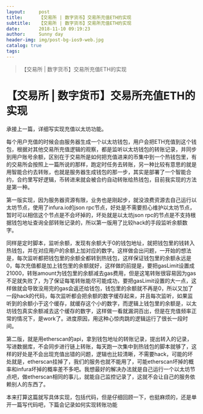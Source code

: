 ```yaml
---
layout:     post
title:      【交易所 | 数字货币】交易所充值ETH的实现
subtitle:   【交易所 | 数字货币】交易所充值ETH的实现
date:       2018-11-10 09:19:23
author:     Sunny day
header-img: img/post-bg-ios9-web.jpg
catalog: true
tags:
---
```


>【交易所 | 数字货币】交易所充值ETH的实现

# 【交易所 | 数字货币】交易所充值ETH的实现


承接上一篇，详细写实现充值以太坊功能。

每个用户充值的时候会由服务器生成一个以太坊钱包，用户会把ETH充值到这个钱包，根据对其他交易所充值逻辑的观察，都是监听以太坊钱包的转账记录，并同步到用户账号余额，区别在于交易所是如何把充值进来的币集中到一个热钱包里，有的交易所会按照上一篇所说的那样，跑定时任务去转账，另一种比较有意思的就是用智能合约去转账，也就是服务器生成钱包的那一步，其实是部署了一个智能合约，合约里写好逻辑，币转进来就会被合约自动转账给热钱包，目前我实现的方法是第一种。

第一版实现，因为服务器资源有限，业务也是刚起步，就没浪费资源去自己运行以太坊节点，使用了infura.io的json rpc节点，好处是不需要担心维护以太坊节点，暂时可以相信这个节点是不会坏掉的，坏处就是以太坊json rpc的节点是不支持根据钱包地址查询全部转账记录的，所以第一版用了比较hack的手段监听余额数字。

同样是定时脚本，监听余额，发现有余额大于0的钱包地址，就把钱包里的钱转入热钱包，并在对应用户的余额上加对应的数字。这样做会出问题，一开始的想法是，每次监听都把钱包里的余额全都转到热钱包，这样保证钱包里的余额永远是0，每次充值都是加上钱包里的余额就好，这样做的前提是，要把gasLimit设置成21000，转账amount为钱包里的余额减去gas费用，但是这笔转账很容易因为gas不足就失败了，为了保证每笔转账能尽可能成功，要把gasLimit设置的大一点，这样做就会导致没用完的gas会返还给钱包，钱包里的余额就不再是0，所以又加了一段hack的代码，每次监听都会把余额的数字缓存起来，并且每次监听，如果监听到的余额小于这个缓存，就缓存这个小的数字，而逻辑上钱包里的余额是，以太坊钱包真实余额减去这个缓存的数字，这样做一看就漏洞百出，但是在充值频率正常的情况下，是work了。进度原因，用这种心惊肉跳的逻辑运行了很长一段时间。

第二版，就是用etherscan的api，拿到钱包地址的转账记录，提出转入的记录，写进数据库，不会同步进行链上转账，每天跑一次集中到热钱包的脚本就够了，这样的好处是不会出现充值出错的问题，逻辑也比较清晰，不需要hack，可能的坏处就是，etherscan挂掉了，我们的服务也就不能用了，可能etherscan坏掉的概率和infura坏掉的概率差不多吧。我想最好的解决办法就是自己运行一个以太坊节点吧，做etherscan相同的事儿，就能自己监控记录了，这就不会让自己的服务依赖别人的东西了。

本来打算这篇就写具体实现，包括代码，但是仔细回顾一下，也挺麻烦的，还是单开一篇写代码吧，下篇会记录如何实现转账功能

